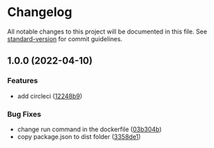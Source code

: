 # Changelog

All notable changes to this project will be documented in this file. See [standard-version](https://github.com/conventional-changelog/standard-version) for commit guidelines.

## 1.0.0 (2022-04-10)


### Features

* add circleci ([12248b9](https://github.com/erdkse/calculation-api/commit/12248b9fbf928d9717d7b5cbae5bc2cd244bd078))


### Bug Fixes

* change run command in the dockerfile ([03b304b](https://github.com/erdkse/calculation-api/commit/03b304beae436ef564a188f6358f525860be1a98))
* copy package.json to dist folder ([3358de1](https://github.com/erdkse/calculation-api/commit/3358de1ccc90ee92d3fb2b2e82b089f5b70ea78a))
